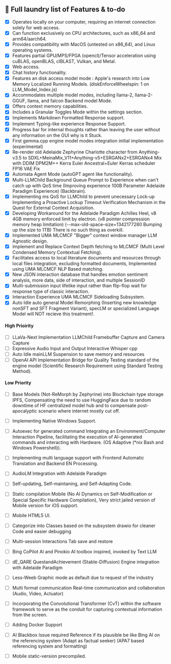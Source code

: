 ## 📃 Full laundry list of Features & to-do
- [x] Operates locally on your computer, requiring an internet connection solely for web access.
- [x] Can function exclusively on CPU architectures, such as x86_64 and arm64/aarch64.
- [x] Provides compatibility with MacOS (untested on x86_64), and Linux operating systems.
- [x] Features partial GPU/MPS/FPGA (opencl)/Tensor acceleration using cuBLAS, openBLAS, clBLAST, Vulkan, and Metal.
- [x] Web access.
- [x] Chat history functionality.
- [X] Features an disk access model mode : Apple's research into Low Memory Localized Running Models. (diskEnforceWheelspin: 1 on LLM_Model_Index.js)
- [x] Accommodates multiple model modes, including llama-2, llama-2-GGUF, llama, and falcon Backend model Mode.
- [x] Offers context memory capabilities.
- [x] Includes a Granular Toggles Mode within the settings section.
- [x] Implements Markdown Formatted Response support.
- [x] Implement Typing-like experience Response Support.
- [x] Progress bar for internal thoughts rather than leaving the user without any information on the GUI why is it Stuck.
- [x] First gemma.cpp engine model modes integration initial implementation (experimental) 
- [x] Re-render old Adelaide Zephyrine Charlotte character from Anything-v3.5 to SDXL+MeinaMix_V11+Anything-v5+ESRGANx2+ESRGANx4 Mix with DDIM DPM2M++ Kerra Euler Ancestral+Euler Kerras scheduler FP16 VAE Fix
- [x] Automata Agent Mode (autoGPT agent like functionality).
- [x] Multi-LLMChild Background Queue Prompt to Experience when can't catch up with QoS time (Improving experience 100B Parameter Adelaide Paradigm Experience) (Backbrain).
- [x] Implementing ms QoS for LLMChild to prevent unecessary Lock-up Implementing a Proactive Lockup Timeout Verification Mechanism in the Quest for External Context Acquisition.
- [x] Developing Workaround for the Adelaide Paradigm Achilles Heel, v8 4GB memory enforced limit by electron. (v8 pointer compression memory heap limitation) (--max-old-space-size=1342177280 Bumping up the size to 1TB) There is no such thing as overkill.
- [x] Implemented UMA MLCMCF "Bigger" context window manager LLM Agnostic design.
- [x] Implement and Replace Context Depth fetching to MLCMCF (Multi Level Condensed Memory Contextual Fetching).
- [x] Facilitates access to local literature documents and resources through local files integration, excluding formatted documents, Implemented using UMA MLCMCF NLP Based matching.
- [x] New JSON interaction database that handles emotion sentiment analysis, more data, side of interaction, and multiple SessionID
- [x] Multi-submission input lifelike input rather than flip-flop wait for response type of classic interaction.
- [x] Interaction Experience UMA MLCMCF Sideloading Subsystem.
- [x] Auto Idle auto general Model Remorphing (Inserting new knowledge nonSFT and SFT Fragment Variant), specLM or specialized Language Model will NOT recieve this treatment!.
#### High Prioirity
- [ ] LLaVa-Next Implementation LLMChild Framebuffer Capture and Camera Capture
- [ ] Expressive Audio Input and Output Interactive Whisper cpp 
- [ ] Auto Idle mainLLM Suspension to save memory and resources
- [ ] OpenAI API Implementation Bridge for Quality Testing standard of the engine model (Scientific Research Requirement using Standard Testing Method).

#### Low Priority
- [ ] Base Models (Not-ReMorph by Zephyrine) into Blockchain type storage IPFS, Compensating the need to use HuggingFace due to random downtime of HF centralized model hub and to compensate post-apocalyptic scenario where internet mostly cut off.
- [ ] Implementing Native Windows Support.


- [ ] Autoexec for generated command Integrating an Environment/Computer Interaction Pipeline, facilitating the execution of AI-generated commands and interacting with Hardware. (OS Adaptive (*nix Bash and Windows Powershell)).
- [ ] Implementing multi language support with Frontend Automatic Translation and Backend EN Processing.
- [ ] AudioLM Integration with Adelaide Paradigm   
- [ ] Self-updating, Self-maintaning, and Self-Adapting Code.
- [ ] Static compilation Mobile (No AI Dynamics on Self-Modification or Special Specific Hardware Compilation), Very strict jailed version of Mobile version for iOS support.
- [ ] Mobile HTML5 UI.
- [ ] Categorize into Classes based on the subsystem drawio for cleaner Code and easier debugging
- [ ] Multi-session Interactions Tab save and restore
- [ ] Bing CoPilot AI and Pinokio AI toolbox inspired, invoked by Text LLM
- [ ] dE_QARE QuestandAchievement (Stable-Diffusion) Engine integration with Adelaide Paradigm
- [ ] Less-Weeb Graphic mode as default due to request of the industry
- [ ] Multi format communication Real-time communication and collaboration (Audio, Video, Actuator)
- [ ] Incorporating the Convolutional Transformer (CvT) within the software framework to serve as the conduit for capturing contextual information from the screen.
- [ ] Adding Docker Support
- [ ] AI Blackbox Issue required Reference if its plausible be like Bing AI on the referencing system (Adapt as factual seeker) (APA7 based referencing system and formatting)
- [ ] Mobile static-version precompiled.

